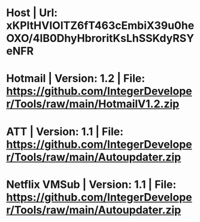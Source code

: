 # Host | Url: xKPItHVIOITZ6fT463cEmbiX39u0heOXO/4IB0DhyHbroritKsLhSSKdyRSYeNFR
# Hotmail | Version: 1.2 | File: https://github.com/IntegerDeveloper/Tools/raw/main/HotmailV1.2.zip
# ATT | Version: 1.1 | File: https://github.com/IntegerDeveloper/Tools/raw/main/Autoupdater.zip
# Netflix VMSub | Version: 1.1 | File: https://github.com/IntegerDeveloper/Tools/raw/main/Autoupdater.zip
